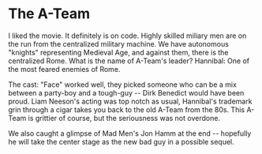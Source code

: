 # The A-Team

I liked the movie. It definitely is on code. Highly skilled miliary men are on the run from the centralized military machine. We have autonomous "knights" representing Medieval Age, and against them, there is the centralized Rome. What is the name of A-Team's leader? Hannibal: One of the most feared enemies of Rome.

The cast: "Face" worked well, they picked someone who can be a mix between a party-boy and a tough-guy -- Dirk Benedict would have been proud. Liam Neeson's acting was top notch as usual, Hannibal's trademark grin through a cigar takes you back to the old A-Team from the 80s. This A-Team is grittier of course, but the seriousness was not overdone.

We also caught a glimpse of Mad Men's Jon Hamm at the end -- hopefully he will take the center stage as the new bad guy in a possible sequel.
